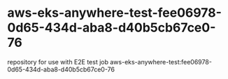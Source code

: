 # aws-eks-anywhere-test-fee06978-0d65-434d-aba8-d40b5cb67ce0-76
repository for use with E2E test job aws-eks-anywhere-test:fee06978-0d65-434d-aba8-d40b5cb67ce0-76

